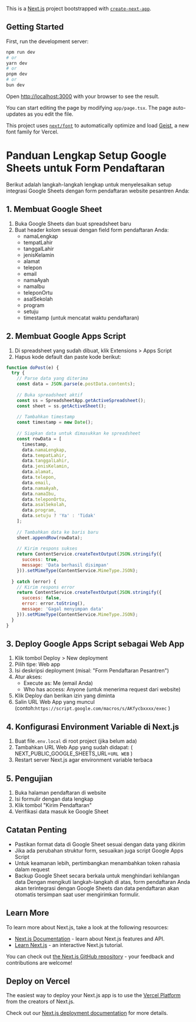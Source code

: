 This is a [Next.js](https://nextjs.org) project bootstrapped with [`create-next-app`](https://nextjs.org/docs/app/api-reference/cli/create-next-app).

## Getting Started

First, run the development server:

```bash
npm run dev
# or
yarn dev
# or
pnpm dev
# or
bun dev
```

Open [http://localhost:3000](http://localhost:3000) with your browser to see the result.

You can start editing the page by modifying `app/page.tsx`. The page auto-updates as you edit the file.

This project uses [`next/font`](https://nextjs.org/docs/app/building-your-application/optimizing/fonts) to automatically optimize and load [Geist](https://vercel.com/font), a new font family for Vercel.
# Panduan Lengkap Setup Google Sheets untuk Form Pendaftaran
Berikut adalah langkah-langkah lengkap untuk menyelesaikan setup integrasi Google Sheets dengan form pendaftaran website pesantren Anda:

## 1. Membuat Google Sheet
1. Buka Google Sheets dan buat spreadsheet baru
2. Buat header kolom sesuai dengan field form pendaftaran Anda:
   - namaLengkap
   - tempatLahir
   - tanggalLahir
   - jenisKelamin
   - alamat
   - telepon
   - email
   - namaAyah
   - namaIbu
   - teleponOrtu
   - asalSekolah
   - program
   - setuju
   - timestamp (untuk mencatat waktu pendaftaran)
## 2. Membuat Google Apps Script
1. Di spreadsheet yang sudah dibuat, klik Extensions > Apps Script
2. Hapus kode default dan paste kode berikut:
```javascript
function doPost(e) {
  try {
    // Parse data yang diterima
    const data = JSON.parse(e.postData.contents);
    
    // Buka spreadsheet aktif
    const ss = SpreadsheetApp.getActiveSpreadsheet();
    const sheet = ss.getActiveSheet();
    
    // Tambahkan timestamp
    const timestamp = new Date();
    
    // Siapkan data untuk dimasukkan ke spreadsheet
    const rowData = [
      timestamp,
      data.namaLengkap,
      data.tempatLahir,
      data.tanggalLahir,
      data.jenisKelamin,
      data.alamat,
      data.telepon,
      data.email,
      data.namaAyah,
      data.namaIbu,
      data.teleponOrtu,
      data.asalSekolah,
      data.program,
      data.setuju ? 'Ya' : 'Tidak'
    ];
    
    // Tambahkan data ke baris baru
    sheet.appendRow(rowData);
    
    // Kirim respons sukses
    return ContentService.createTextOutput(JSON.stringify({
      success: true,
      message: 'Data berhasil disimpan'
    })).setMimeType(ContentService.MimeType.JSON);
    
  } catch (error) {
    // Kirim respons error
    return ContentService.createTextOutput(JSON.stringify({
      success: false,
      error: error.toString(),
      message: 'Gagal menyimpan data'
    })).setMimeType(ContentService.MimeType.JSON);
  }
}
 ```
## 3. Deploy Google Apps Script sebagai Web App
1. Klik tombol Deploy > New deployment
2. Pilih tipe: Web app
3. Isi deskripsi deployment (misal: "Form Pendaftaran Pesantren")
4. Atur akses:
   - Execute as: Me (email Anda)
   - Who has access: Anyone (untuk menerima request dari website)
5. Klik Deploy dan berikan izin yang diminta
6. Salin URL Web App yang muncul (contoh:`https://script.google.com/macros/s/AKfycbxxxx/exec` )
## 4. Konfigurasi Environment Variable di Next.js
1. Buat file`.env.local` di root project (jika belum ada)
2. Tambahkan URL Web App yang sudah didapat: ( NEXT_PUBLIC_GOOGLE_SHEETS_URL=`URL WEB` )
3. Restart server Next.js agar environment variable terbaca
## 5. Pengujian
1. Buka halaman pendaftaran di website
2. Isi formulir dengan data lengkap
3. Klik tombol "Kirim Pendaftaran"
4. Verifikasi data masuk ke Google Sheet
## Catatan Penting
- Pastikan format data di Google Sheet sesuai dengan data yang dikirim
- Jika ada perubahan struktur form, sesuaikan juga script Google Apps Script
- Untuk keamanan lebih, pertimbangkan menambahkan token rahasia dalam request
- Backup Google Sheet secara berkala untuk menghindari kehilangan data
Dengan mengikuti langkah-langkah di atas, form pendaftaran Anda akan terintegrasi dengan Google Sheets dan data pendaftaran akan otomatis tersimpan saat user mengirimkan formulir.

## Learn More

To learn more about Next.js, take a look at the following resources:

- [Next.js Documentation](https://nextjs.org/docs) - learn about Next.js features and API.
- [Learn Next.js](https://nextjs.org/learn) - an interactive Next.js tutorial.

You can check out [the Next.js GitHub repository](https://github.com/vercel/next.js) - your feedback and contributions are welcome!

## Deploy on Vercel

The easiest way to deploy your Next.js app is to use the [Vercel Platform](https://vercel.com/new?utm_medium=default-template&filter=next.js&utm_source=create-next-app&utm_campaign=create-next-app-readme) from the creators of Next.js.

Check out our [Next.js deployment documentation](https://nextjs.org/docs/app/building-your-application/deploying) for more details.
